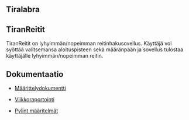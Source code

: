 ## Tiralabra

## TiranReitit

TiranReitit on lyhyimmän/nopeimman reitinhakusovellus. Käyttäjä voi syöttää valitsemansa aloituspisteen sekä määränpään ja sovellus tulostaa käyttäjälle lyhyimmän/nopeimman reitin.

## Dokumentaatio

- [Määrittelydokumentti](https://github.com/Noraelisa/tiralabra/blob/main/dokumentit/määrittelydokumentti)

- [Viikkoraportointi](https://github.com/Noraelisa/tiralabra/blob/main/dokumentit/viikkodokumentti)

- [Pylint määritelmät](https://github.com/Noraelisa/ot-harjoitustyo/blob/main/tiralabra/tiranreitit/.pylintrc)